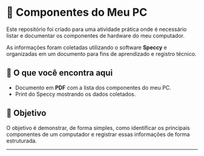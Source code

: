 # 📁 Componentes do Meu PC

Este repositório foi criado para uma atividade prática onde é necessário listar e documentar os componentes de hardware do meu computador.

As informações foram coletadas utilizando o software **Speccy** e organizadas em um documento para fins de aprendizado e registro técnico.

## 🔧 O que você encontra aqui

- Documento em **PDF** com a lista dos componentes do meu PC.
- Print do Speccy mostrando os dados coletados.

## 📌 Objetivo

O objetivo é demonstrar, de forma simples, como identificar os principais componentes de um computador e registrar essas informações de forma estruturada.

---

